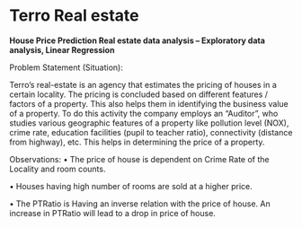 # Terro Real estate
**House Price Prediction
Real estate data analysis – Exploratory data analysis, Linear Regression**

Problem Statement (Situation):

Terro’s real-estate is an agency that estimates the pricing of houses in a certain locality. The pricing is concluded based on different features / factors of a property. This also helps them in identifying the business value of a property. To do this activity the company employs an “Auditor”, who studies various geographic features of a property like pollution level (NOX), crime rate, education facilities (pupil to teacher ratio), connectivity (distance from highway), etc. This helps in determining the price of a property.

Observations:
• The price of house is  dependent on Crime Rate of the Locality and room counts. 

• Houses having high number of rooms are sold at a higher price.

• The PTRatio is Having an inverse relation with the price of house. An increase in PTRatio will lead to a drop in price of house.
